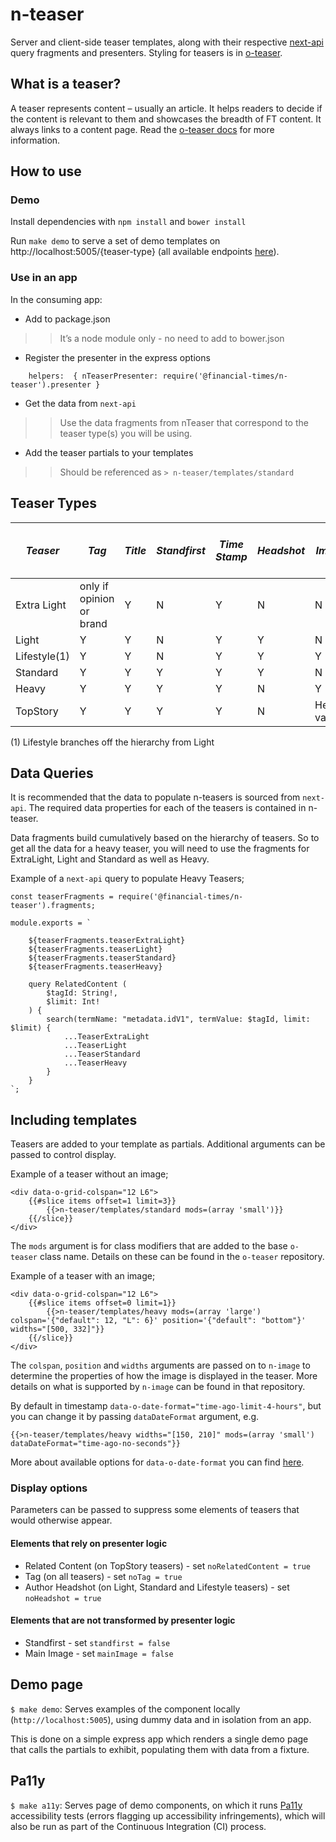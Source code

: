 # n-teaser

Server and client-side teaser templates, along with their respective [next-api](https://github.com/Financial-Times/next-api) query fragments and presenters. Styling for teasers is in [o-teaser](https://github.com/Financial-Times/o-teaser).

## What is a teaser?

A teaser represents content – usually an article. It helps readers to decide if the content is relevant to them and showcases the breadth of FT content. It always links to a content page. Read the [o-teaser docs](http://registry.origami.ft.com/components/o-teaser) for more information.

## How to use

### Demo

Install dependencies with `npm install` and `bower install`

Run `make demo` to serve a set of demo templates on http://localhost:5005/{teaser-type} (all available endpoints [here](demos/app.js)).

### Use in an app

In the consuming app:

- Add to package.json
>> It’s a node module only - no need to add to bower.json

- Register the presenter in the express options
```
	helpers:  { nTeaserPresenter: require('@financial-times/n-teaser').presenter }
```
- Get the data from `next-api`

>> Use the data fragments from nTeaser that correspond to the teaser type(s) you will be using.
- Add the teaser partials to your templates

>> Should be referenced as `> n-teaser/templates/standard`

## Teaser Types

| *Teaser* | *Tag* | *Title* | *Standfirst* | *Time Stamp* | *Headshot* | *Image* | *Actions* | *Related Content* | *Duration* (video content only) |
|---|---|---|---|---|---|---|---|---|---|
| Extra Light | only if opinion or brand | Y | N | Y | N | N | N | N | N |
| Light | Y | Y | N | Y | Y | N | Y | N | Y |
| Lifestyle(1) | Y | Y | N | Y | Y | Y | N | N | Y |
| Standard | Y | Y | Y | Y | Y | N | Y | N | Y |
| Heavy | Y | Y | Y | Y | N | Y | Y | N | Y |
| TopStory | Y | Y | Y | Y | N | Heavy variant | Y | Y | Y |

(1) Lifestyle branches off the hierarchy from Light

## Data Queries
It is recommended that the data to populate n-teasers is sourced from `next-api`.
The required data properties for each of the teasers is contained in n-teaser.

Data fragments build cumulatively based on the hierarchy of teasers.
So to get all the data for a heavy teaser, you will need to use the fragments for ExtraLight, Light and Standard as well as Heavy.

Example of a `next-api` query to populate Heavy Teasers;

```
const teaserFragments = require('@financial-times/n-teaser').fragments;

module.exports = `

	${teaserFragments.teaserExtraLight}
	${teaserFragments.teaserLight}
	${teaserFragments.teaserStandard}
	${teaserFragments.teaserHeavy}

	query RelatedContent (
		$tagId: String!,
		$limit: Int!
	) {
		search(termName: "metadata.idV1", termValue: $tagId, limit: $limit) {
			...TeaserExtraLight
			...TeaserLight
			...TeaserStandard
			...TeaserHeavy
		}
	}
`;
```

## Including templates
Teasers are added to your template as partials.
Additional arguments can be passed to control display.

Example of a teaser without an image;
```
<div data-o-grid-colspan="12 L6">
	{{#slice items offset=1 limit=3}}
		{{>n-teaser/templates/standard mods=(array 'small')}}
	{{/slice}}
</div>
```
The `mods` argument is for class modifiers that are added to the base `o-teaser` class name.
Details on these can be found in the `o-teaser` repository.

Example of a teaser with an image;
```
<div data-o-grid-colspan="12 L6">
	{{#slice items offset=0 limit=1}}
		{{>n-teaser/templates/heavy mods=(array 'large') colspan='{"default": 12, "L": 6}' position='{"default": "bottom"}' widths="[500, 332]"}}
	{{/slice}}
</div>
```
The `colspan`, `position` and `widths` arguments are passed on to `n-image` to determine the properties of how the image is displayed in the teaser.
More details on what is supported by `n-image` can be found in that repository.

By default in timestamp `data-o-date-format="time-ago-limit-4-hours"`, but you can change it by passing `dataDateFormat` argument, e.g.
```
{{>n-teaser/templates/heavy widths="[150, 210]" mods=(array 'small') dataDateFormat="time-ago-no-seconds"}}
```
More about available options for `data-o-date-format` you can find [here](https://github.com/Financial-Times/o-date/blob/f4096227408b3991861c1c6b8f4d409a6c5446cd/main.js#L105).

### Display options
Parameters can be passed to suppress some elements of teasers that would otherwise appear.

#### Elements that rely on presenter logic
- Related Content (on TopStory teasers) - set `noRelatedContent = true`
- Tag (on all teasers) - set `noTag = true`
- Author Headshot (on Light, Standard and Lifestyle teasers) - set `noHeadshot = true`
#### Elements that are not transformed by presenter logic
- Standfirst - set `standfirst = false`
- Main Image - set `mainImage = false`

## Demo page
`$ make demo`: Serves examples of the component locally (`http://localhost:5005`), using dummy data and in isolation from an app.

This is done on a simple express app which renders a single demo page that calls the partials to exhibit, populating them with data from a fixture.

## Pa11y
`$ make a11y`: Serves page of demo components, on which it runs [Pa11y](http://pa11y.org/) accessibility tests (errors flagging up accessibility infringements), which will also be run as part of the Continuous Integration (CI) process.

